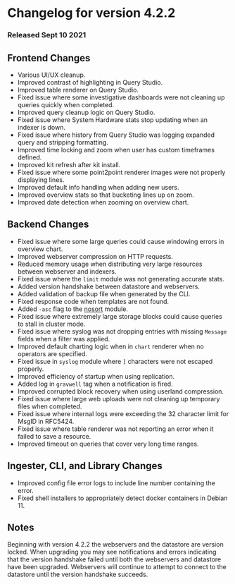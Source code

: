 # Changelog for version 4.2.2

### Released Sept 10 2021

## Frontend Changes
* Various UI/UX cleanup.
* Improved contrast of highlighting in Query Studio.
* Improved table renderer on Query Studio.
* Fixed issue where some investigative dashboards were not cleaning up queries quickly when completed.
* Improved query cleanup logic on Query Studio.
* Fixed issue where System Hardware stats stop updating when an indexer is down.
* Fixed issue where history from Query Studio was logging expanded query and stripping formatting.
* Improved time locking and zoom when user has custom timeframes defined.
* Improved kit refresh after kit install.
* Fixed issue where some point2point renderer images were not properly displaying lines.
* Improved default info handling when adding new users.
* Improved overview stats so that bucketing lines up on zoom.
* Improved date detection when zooming on overview chart.

## Backend Changes
* Fixed issue where some large queries could cause windowing errors in overview chart.
* Improved webserver compression on HTTP requests.
* Reduced memory usage when distributing very large resources between webserver and indexers.
* Fixed issue where the `limit` module was not generating accurate stats.
* Added version handshake between datastore and webservers.
* Added validation of backup file when generated by the CLI.
* Fixed response code when templates are not found.
* Added `-asc` flag to the [nosort](#!search/nosort/nosort.md) module.
* Fixed issue where extremely large storage blocks could cause queries to stall in cluster mode.
* Fixed issue where syslog was not dropping entries with missing `Message` fields when a filter was applied.
* Improved default charting logic when in `chart` renderer when no operators are specified.
* Fixed issue in `syslog` module where `]` characters were not escaped properly.
* Improved efficiency of startup when using replication.
* Added log in `gravwell` tag when a notification is fired.
* Improved corrupted block recovery when using userland compression.
* Fixed issue where large web uploads were not cleaning up temporary files when completed.
* Fixed issue where internal logs were exceeding the 32 character limit for MsgID in RFC5424.
* Fixed issue where table renderer was not reporting an error when it failed to save a resource.
* Improved timeout on queries that cover very long time ranges.

## Ingester, CLI, and Library Changes
* Improved config file error logs to include line number containing the error.
* Fixed shell installers to appropriately detect docker containers in Debian 11.

## Notes

Beginning with version 4.2.2 the webservers and the datastore are version locked.  When upgrading you may see notifications and errors indicating that the version handshake failed until both the webservers and datastore have been upgraded.  Webservers will continue to attempt to connect to the datastore until the version handshake succeeds.
